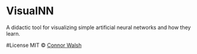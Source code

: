 # VisualNN
A didactic tool for visualizing simple artificial neural networks and how they learn.

#License
MIT © [Connor Walsh](http://connorwalsh.net)